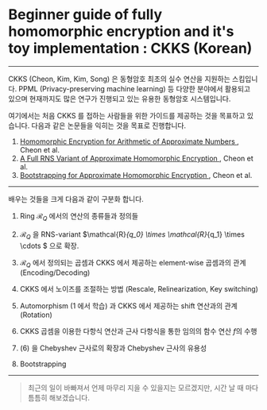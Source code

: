 # Beginner guide of fully homomorphic encryption and it's toy implementation : CKKS (Korean)

---

CKKS (Cheon, Kim, Kim, Song) 은 동형암호 최초의 실수 연산을 지원하는 스킴입니다.
PPML (Privacy-preserving machine learning) 등 다양한 분야에서 활용되고 있으며 현재까지도 많은 연구가 진행되고 있는 유용한 동형암호 시스템입니다.

여기에서는 처음 CKKS 를 접하는 사람들을 위한 가이드를 제공하는 것을 목표하고 있습니다.
다음과 같은 논문들을 익히는 것을 목표로 진행합니다.

1. <a href="https://eprint.iacr.org/2016/421"> Homomorphic Encryption for Arithmetic of Approximate Numbers </a>, Cheon et al.
2. <a href="https://eprint.iacr.org/2018/931"> A Full RNS Variant of Approximate Homomorphic Encryption </a>, Cheon et al.
3. <a href="https://eprint.iacr.org/2018/153"> Bootstrapping for Approximate Homomorphic Encryption </a>, Cheon et al.

---

배우는 것들을 크게 다음과 같이 구분화 합니다.

1. Ring $\mathcal{R}_Q$ 에서의 연산의 종류들과 정의들

2. $\mathcal{R}_Q$ 을 RNS-variant $\mathcal{R}_{q_0} \times \mathcal{R}_{q_1} \times \cdots $ 으로 확장.

3. $\mathcal{R}_Q$ 에서 정의되는 곱셈과 CKKS 에서 제공하는 element-wise 곱셈과의 관계 (Encoding/Decoding)

4. CKKS 에서 노이즈를 조절하는 방법 (Rescale, Relinearization, Key switching)

5. Automorphism (1 에서 학습) 과 CKKS 에서 제공하는 shift 연산과의 관계 (Rotation)

6. CKKS 곱셈을 이용한 다항식 연산과 근사 다항식을 통한 임의의 함수 연산 $f$의 수행

7. (6) 을 Chebyshev 근사로의 확장과 Chebyshev 근사의 유용성

8. Bootstrapping

---

> 최근의 일이 바빠져서 언제 마무리 지을 수 있을지는 모르겠지만, 시간 날 때 마다 틈틈히 해보겠습니다.

